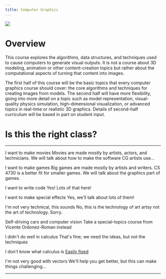 ```yaml
---
title: Computer Graphics
...
```


<img id="icon" class="face" src="files/redchair0.png"/>
<script type="text/javascript">
var icon = document.getElementById("icon");
icon.setAttribute("src", "files/redchair"+Math.floor(Math.random()*6)+".png");
</script>

# Overview 

This course explores the algorithms, data structures, 
and techniques used to cause computers to generate visual outputs.
It is not a course about 3D modeling, animation or other content-creation topics
but rather about the computational aspects of turning that content
into images.

The first half of this course will be the basic topics
that every computer graphics course should cover:
the core algorithms and techniques for creating images from models.
The second half will have more flexibility,
going into more detail on a topic such as model representation,
visual-quality physics simulation, high-dimensional visualization,
or advanced topics in real-time or realistic 3D graphics.
Details of second-half curriculum will be based in part on student input.

# Is this the right class?

------------------------------------    ------------------------------------
I want to make movies                   Movies are made mostly by artists, actors, and technicians.
                                        We will talk about how to make the software CG artists use...

I want to make games                    Big games are made mostly by artists and writers.
                                        CS 4730 is a better fit for smaller games.
                                        We will talk about the graphics part of games.

I want to write code                    Yes! Lots of that here!

I want to make special effects          Yes, we'll talk about lots of them!

I'm not very technical, this sounds     No, this is the technology of art
artsy                                   not the art of technology. Sorry.

Self-driving cars and computer vision   Take a special-topics course from
                                        Vicente Ordonez-Roman instead

I didn't do well in calculus            That's fine; we need the ideas, but
                                        not the techniques

I don't know what calculus is           [Easily fixed](https://en.wikipedia.org/wiki/Integral)

I'm not very good with vectors          We'll help you get better, but this
                                        can make things challenging...
------------------------------------    ------------------------------------


